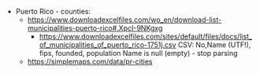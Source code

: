 * Puerto Rico - counties:
    - https://www.downloadexcelfiles.com/wo_en/download-list-municipalities-puerto-rico#.XpcI-9NKgxg
        - https://www.downloadexcelfiles.com/sites/default/files/docs/list_of_municipalities_of_puerto_rico-1751j.csv
            CSV: No,Name (UTF!), fips, founded, population
            Name is null (empty) - stop parsing
    - https://simplemaps.com/data/pr-cities
